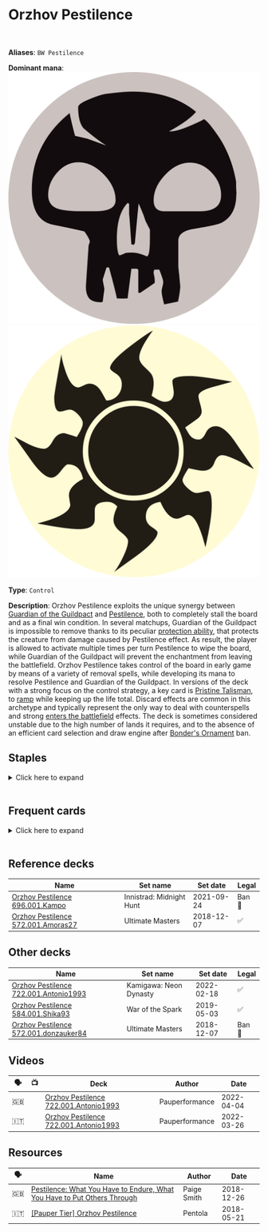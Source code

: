 <!-- This page is automatically generated by Myr: do not update it manually. Changes directly applied here will be lost. -->
# Orzhov Pestilence
<br/>

**Aliases**: `BW Pestilence`


**Dominant mana**: <img src="../resources/images/mana/B.png" class="dominant-mana-icon"/> <img src="../resources/images/mana/W.png" class="dominant-mana-icon"/>

**Type**: `Control`

**Description**: 
Orzhov Pestilence exploits the unique synergy between [Guardian of the Guildpact](https://scryfall.com/card/dis/10/guardian-of-the-guildpact) and [Pestilence](https://scryfall.com/card/mb1/729/pestilence), both to completely stall the board and as a final win condition.
In several matchups, Guardian of the Guildpact is impossible to remove thanks to its peculiar [protection ability](https://mtg.fandom.com/wiki/Protection), that protects the creature from damage caused by Pestilence effect.
As result, the player is allowed to activate multiple times per turn Pestilence to wipe the board, while Guardian of the Guildpact will prevent the enchantment from leaving the battlefield.
Orzhov Pestilence takes control of the board in early game by means of a variety of removal spells, while developing its mana to resolve Pestilence and Guardian of the Guildpact.
In versions of the deck with a strong focus on the control strategy, a key card is [Pristine Talisman](https://scryfall.com/card/c21/258/pristine-talisman), to [ramp](https://mtg.fandom.com/wiki/Ramp) while keeping up the life total.
Discard effects are common in this archetype and typically represent the only way to deal with counterspells and strong [enters the battlefield](https://mtg.fandom.com/wiki/Enters_the_battlefield) effects.
The deck is sometimes considered unstable due to the high number of lands it requires, and to the absence of an efficient card selection and draw engine after [Bonder's Ornament](https://scryfall.com/card/c20/67/bonders-ornament) ban.


## **Staples**

<details>
  <summary>Click here to expand</summary>
<a href="https://scryfall.com/card/gpt/106/castigate"><img src="https://c1.scryfall.com/file/scryfall-cards/normal/front/1/1/112c47e4-5ff8-4ea0-ac14-956e4b94119a.jpg" class="archetype-card rounded-image"/></a>
<a href="https://scryfall.com/card/uma/89/chainers-edict"><img src="https://c1.scryfall.com/file/scryfall-cards/normal/front/a/3/a36a583a-d4be-4589-a43c-a2854de062c6.jpg" class="archetype-card rounded-image"/></a>
<a href="https://scryfall.com/card/dis/10/guardian-of-the-guildpact"><img src="https://c1.scryfall.com/file/scryfall-cards/normal/front/c/8/c8dd004b-01e4-4fe1-a164-9f2ea8d7d88e.jpg" class="archetype-card rounded-image"/></a>
<a href="https://scryfall.com/card/6ed/149/pestilence"><img src="https://c1.scryfall.com/file/scryfall-cards/normal/front/2/9/29d852c4-bd53-4a3b-b1e2-896917cbc27f.jpg" class="archetype-card rounded-image"/></a>
</details><br/>



## **Frequent cards**

<details>
  <summary>Click here to expand</summary>
<a href="https://scryfall.com/card/tsr/6/aven-riftwatcher"><img src="https://c1.scryfall.com/file/scryfall-cards/normal/front/2/6/261691c8-371d-49b6-9c9b-50ece5984aa2.jpg" class="archetype-card rounded-image"/></a>
<a href="https://scryfall.com/card/c20/67/bonders-ornament"><img src="https://c1.scryfall.com/file/scryfall-cards/normal/front/5/a/5afe425c-50a7-4d29-ac14-0edb094fc770.jpg" class="archetype-card rounded-image"/></a>
<a href="https://scryfall.com/card/cmr/112/cast-down"><img src="https://c1.scryfall.com/file/scryfall-cards/normal/front/2/1/21c8426e-476a-45e4-b3a9-841da54d966c.jpg" class="archetype-card rounded-image"/></a>
<a href="https://scryfall.com/card/mh1/84/crypt-rats"><img src="https://c1.scryfall.com/file/scryfall-cards/normal/front/9/6/96916db2-5121-4ff1-880c-369744f11ecf.jpg" class="archetype-card rounded-image"/></a>
<a href="https://scryfall.com/card/afr/9/dawnbringer-cleric"><img src="https://c1.scryfall.com/file/scryfall-cards/normal/front/c/0/c00856f7-fef5-4ba5-9079-59a81d452c82.jpg" class="archetype-card rounded-image"/></a>
<a href="https://scryfall.com/card/iko/83/dead-weight"><img src="https://c1.scryfall.com/file/scryfall-cards/normal/front/e/c/ecf18476-f67b-46e6-905c-e6808981c58a.jpg" class="archetype-card rounded-image"/></a>
<a href="https://scryfall.com/card/afr/94/deadly-dispute"><img src="https://c1.scryfall.com/file/scryfall-cards/normal/front/7/3/7373fe95-ad1c-44b9-8c7f-464ce8cbffc6.jpg" class="archetype-card rounded-image"/></a>
<a href="https://scryfall.com/card/mh1/87/diabolic-edict"><img src="https://c1.scryfall.com/file/scryfall-cards/normal/front/4/e/4eabbed2-1399-4cf1-9eba-b53c56caced4.jpg" class="archetype-card rounded-image"/></a>
<a href="https://scryfall.com/card/m20/95/disfigure"><img src="https://c1.scryfall.com/file/scryfall-cards/normal/front/1/8/18069340-a698-4f75-82cc-cc94fcf82184.jpg" class="archetype-card rounded-image"/></a>
<a href="https://scryfall.com/card/2xm/87/divest"><img src="https://c1.scryfall.com/file/scryfall-cards/normal/front/4/4/4494cb6d-1a99-40b6-96cc-0dc2ddec102f.jpg" class="archetype-card rounded-image"/></a>
<a href="https://scryfall.com/card/ima/87/doom-blade"><img src="https://c1.scryfall.com/file/scryfall-cards/normal/front/9/0/90699423-2556-40f7-b8f5-c9d82f22d52e.jpg" class="archetype-card rounded-image"/></a>
<a href="https://scryfall.com/card/m21/96/duress"><img src="https://c1.scryfall.com/file/scryfall-cards/normal/front/4/9/49c07ea0-27ff-46fb-a41f-3e378c977b5d.jpg" class="archetype-card rounded-image"/></a>
<a href="https://scryfall.com/card/dst/41/echoing-decay"><img src="https://c1.scryfall.com/file/scryfall-cards/normal/front/f/8/f8e688e7-8350-4b78-bd49-a6ffdedad556.jpg" class="archetype-card rounded-image"/></a>
<a href="https://scryfall.com/card/cma/58/evincars-justice"><img src="https://c1.scryfall.com/file/scryfall-cards/normal/front/2/e/2e0fffc6-4395-441e-95a9-c9cf33af7907.jpg" class="archetype-card rounded-image"/></a>
<a href="https://scryfall.com/card/c21/245/ichor-wellspring"><img src="https://c1.scryfall.com/file/scryfall-cards/normal/front/1/c/1ccdb407-ac8f-4736-89d3-ab0d086096ea.jpg" class="archetype-card rounded-image"/></a>
<a href="https://scryfall.com/card/cmd/17/journey-to-nowhere"><img src="https://c1.scryfall.com/file/scryfall-cards/normal/front/4/6/4686b51c-e02b-48c1-bafe-e8d08a5407b9.jpg" class="archetype-card rounded-image"/></a>
<a href="https://scryfall.com/card/mm3/11/kor-skyfisher"><img src="https://c1.scryfall.com/file/scryfall-cards/normal/front/d/7/d7501662-1216-4e08-bd2b-e0a459057942.jpg" class="archetype-card rounded-image"/></a>
<a href="https://scryfall.com/card/ema/100/nights-whisper"><img src="https://c1.scryfall.com/file/scryfall-cards/normal/front/e/4/e4638720-a55d-4c3b-b57d-2d028db5894d.jpg" class="archetype-card rounded-image"/></a>
<a href="https://scryfall.com/card/mm2/29/oblivion-ring"><img src="https://c1.scryfall.com/file/scryfall-cards/normal/front/b/f/bff31eba-8ab3-403e-8d82-37a18b279bec.jpg" class="archetype-card rounded-image"/></a>
<a href="https://scryfall.com/card/pca/35/okiba-gang-shinobi"><img src="https://c1.scryfall.com/file/scryfall-cards/normal/front/4/0/402bbbd8-b490-4a5c-9083-f0103c8712cb.jpg" class="archetype-card rounded-image"/></a>
<a href="https://scryfall.com/card/thb/110/omen-of-the-dead"><img src="https://c1.scryfall.com/file/scryfall-cards/normal/front/8/0/8023fc44-fb8e-420d-a68c-b45912c4e5bd.jpg" class="archetype-card rounded-image"/></a>
<a href="https://scryfall.com/card/cmr/36/palace-sentinels"><img src="https://c1.scryfall.com/file/scryfall-cards/normal/front/4/f/4fd0e9a0-f974-412a-aba1-c4fb68351149.jpg" class="archetype-card rounded-image"/></a>
<a href="https://scryfall.com/card/cmr/142/phyrexian-rager"><img src="https://c1.scryfall.com/file/scryfall-cards/normal/front/b/b/bb0d354e-3a63-4dfe-ae6d-5e82cbf419ac.jpg" class="archetype-card rounded-image"/></a>
<a href="https://scryfall.com/card/c19/69/prismatic-strands"><img src="https://c1.scryfall.com/file/scryfall-cards/normal/front/e/f/efd85985-abc1-430a-9210-63109c90a82d.jpg" class="archetype-card rounded-image"/></a>
<a href="https://scryfall.com/card/c21/258/pristine-talisman"><img src="https://c1.scryfall.com/file/scryfall-cards/normal/front/6/b/6b6307f3-bc63-463c-8ffc-a8b8b829e5d7.jpg" class="archetype-card rounded-image"/></a>
<a href="https://scryfall.com/card/cmr/334/prophetic-prism"><img src="https://c1.scryfall.com/file/scryfall-cards/normal/front/1/4/14602fed-8666-4884-8fca-13529578f9e2.jpg" class="archetype-card rounded-image"/></a>
<a href="https://scryfall.com/card/c17/122/read-the-bones"><img src="https://c1.scryfall.com/file/scryfall-cards/normal/front/e/c/ece1852d-8b7f-4fe6-b9fe-0584a94087ab.jpg" class="archetype-card rounded-image"/></a>
<a href="https://scryfall.com/card/znr/254/spare-supplies"><img src="https://c1.scryfall.com/file/scryfall-cards/normal/front/a/5/a53baf25-1782-427b-a9dd-fc9b8dc6444f.jpg" class="archetype-card rounded-image"/></a>
<a href="https://scryfall.com/card/iko/100/suffocating-fumes"><img src="https://c1.scryfall.com/file/scryfall-cards/normal/front/6/6/66b562e4-35df-4aee-848d-ceb4204bbe58.jpg" class="archetype-card rounded-image"/></a>
<a href="https://scryfall.com/card/cmr/154/thorn-of-the-black-rose"><img src="https://c1.scryfall.com/file/scryfall-cards/normal/front/2/b/2b7538ad-cc41-4229-8a39-c1db21f2899a.jpg" class="archetype-card rounded-image"/></a>
<a href="https://scryfall.com/card/2xm/35/thraben-inspector"><img src="https://c1.scryfall.com/file/scryfall-cards/normal/front/2/b/2be39749-ad6f-4160-99eb-c677eee7f1b2.jpg" class="archetype-card rounded-image"/></a>
<a href="https://scryfall.com/card/ema/109/tragic-slip"><img src="https://c1.scryfall.com/file/scryfall-cards/normal/front/c/3/c3140bf5-9846-47ae-8142-b013aac14609.jpg" class="archetype-card rounded-image"/></a>
<a href="https://scryfall.com/card/ddk/27/unmake"><img src="https://c1.scryfall.com/file/scryfall-cards/normal/front/6/d/6d0dea1b-43dc-4e76-aabd-f12e121a78af.jpg" class="archetype-card rounded-image"/></a>
</details><br/>



## **Reference decks**

| Name | Set name | Set date | Legal |
| -----| -------- | -------- | ----- |
| [Orzhov Pestilence 696.001.Kampo](https://www.mtggoldfish.com/deck/4624375) | Innistrad: Midnight Hunt | 2021-09-24 | Ban 🔨 |
| [Orzhov Pestilence 572.001.Amoras27](https://www.mtggoldfish.com/deck/4618609) | Ultimate Masters | 2018-12-07 | ✅ |




## **Other decks**

| Name | Set name | Set date | Legal |
| -----| -------- | -------- | ----- |
| [Orzhov Pestilence 722.001.Antonio1993](https://www.mtggoldfish.com/deck/4690585) | Kamigawa: Neon Dynasty | 2022-02-18 | ✅ |
| [Orzhov Pestilence 584.001.Shika93](https://www.mtggoldfish.com/deck/4351746) | War of the Spark | 2019-05-03 | ✅ |
| [Orzhov Pestilence 572.001.donzauker84](https://www.mtggoldfish.com/deck/4618593) | Ultimate Masters | 2018-12-07 | Ban 🔨 |




## **Videos**

| 🗣️ | 📺 | Deck | Author | Date |
| -- | -- | ---- | ------ | ---- |
| 🇬🇧 | <i class="fa-brands fa-youtube"></i> | [Orzhov Pestilence 722.001.Antonio1993](https://www.youtube.com/watch?v=pI253MsHRZ4) | Pauperformance | 2022-04-04   |
| 🇮🇹 | <i class="fa-brands fa-youtube"></i> | [Orzhov Pestilence 722.001.Antonio1993](https://www.youtube.com/watch?v=q7g8xrRB-RA) | Pauperformance | 2022-03-26   |




## **Resources**

| 🗣️ | Name | Author | Date |
| -- | ---- | ------ | ---- |
| 🇬🇧 | <a target="_blank" href="https://www.coolstuffinc.com/a/kendrasmith-12262018-pestilence-what-you-have-to-endure-what-you-have-to-put-others-through">Pestilence: What You Have to Endure, What You Have to Put Others Through</a> | Paige Smith | 2018-12-26   |
| 🇮🇹 | <a target="_blank" href="http://www.metagame.it/forum/viewtopic.php?f=158&t=26084">[Pauper Tier] Orzhov Pestilence</a> | Pentola | 2018-05-21   |

